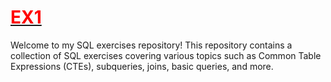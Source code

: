
# <u><font color="red">EX1</font></u>


Welcome to my SQL exercises repository! This repository contains a collection of SQL exercises covering various topics such as Common Table Expressions (CTEs), subqueries, joins, basic queries, and more.
